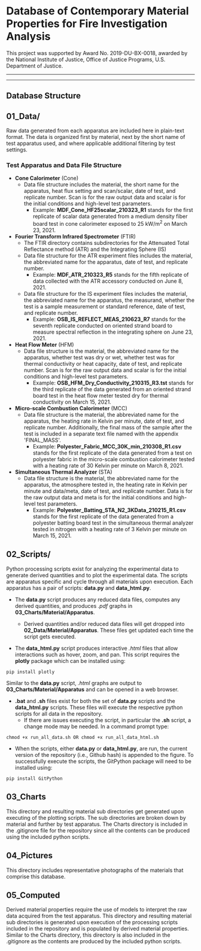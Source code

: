 # Database of Contemporary Material Properties for Fire Investigation Analysis
This project was supported by Award No. 2019-DU-BX-0018, awarded by the National Institute of Justice, Office of Justice Programs, U.S. Department of Justice. 

***
***

## Database Structure

## 01_Data/
Raw data generated from each apparatus are included here in plain-text format. The data is organized first by material, next by the short name of test apparatus used, and where applicable additional filtering by test settings.

### Test Apparatus and Data File Structure
- __Cone Calorimeter__ (Cone)
    + Data file structure includes the material, the short name for the apparatus, heat flux setting and scan/scalar, date of test, and replicate number. Scan is for the raw output data and scalar is for the initial conditions and high-level test parameters. 
        * Example: __MDF_Cone_HF25scalar_210323_R1__ stands for the first replicate of scalar data generated from a medium density fiber board test in cone calorimeter exposed to 25 kW/m<sup>2</sup> on March 23, 2021.
- __Fourier Transform Infrared Spectrometer__ (FTIR)
    + The FTIR directory contains subdirectories for the Attenuated Total Reflectance method (ATR) and the Integrating Sphere (IS)
    + Data file structure for the ATR experiment files includes the material, the abbreviated name for the apparatus, date of test, and replicate number. 
        * Example: __MDF_ATR_210323_R5__ stands for the fifth replicate of data collected with the ATR accessory conducted on June 8, 2021.
    + Data file structure for the IS experiment files includes the material, the abbreviated name for the apparatus, the measurand, whether the test is a sample measurement or standard reference, date of test, and replicate number.
        * Example: __OSB_IS_REFLECT_MEAS_210623_R7__ stands for the seventh replicate conducted on oriented strand board to measure spectral reflection in the integrating sphere on June 23, 2021.
- __Heat Flow Meter__ (HFM)
    + Data file structure is the material, the abbreviated name for the apparatus, whether test was dry or wet, whether test was for thermal conductivity or heat capacity, date of test, and replicate number. Scan is for the raw output data and scalar is for the initial conditions and high-level test parameters. 
        * Example: __OSB_HFM_Dry_Conductivity_210315_R3.tst__ stands for the third replicate of the data generated from an oriented strand board test in the heat flow meter tested dry for thermal conductivity on March 15, 2021.
- __Micro-scale Combustion Calorimeter__ (MCC)
    + Data file structure is the material, the abbreviated name for the apparatus, the heating rate in Kelvin per minute, date of test, and replicate number. Additionally, the final mass of the sample after the test is included in a separate text file named with the appendix 'FINAL_MASS'. 
        * Example: __Polyester_Fabric_MCC_30K_min_210308_R1.csv__ stands for the first replicate of the data generated from a test on polyester fabric in the micro-scale combustion calorimeter tested with a heating rate of 30 Kelvin per minute on March 8, 2021.
- __Simultaneous Thermal Analyzer__ (STA)
    + Data file structure is the material, the abbreviated name for the apparatus, the atmosphere tested in, the heating rate in Kelvin per minute and data/meta, date of test, and replicate number. Data is for the raw output data and meta is for the initial conditions and high-level test parameters. 
        * Example: __Polyester_Batting_STA_N2_3KData_210215_R1.csv__ stands for the first replicate of the data generated from a polyester batting board test in the simultaneous thermal analyzer tested in nitrogen with a heating rate of 3 Kelvin per minute on March 15, 2021.

## 02_Scripts/
Python processing scripts exist for analyzing the experimental data to generate derived quantities and to plot the experimental data. The scripts are apparatus specific and cycle through all materials upon execution. Each apparatus has a pair of scripts: __data.py__ and __data_html.py__. 

- The __data.py__ script produces any reduced data files, computes any derived quantities, and produces _.pdf_ graphs in __03_Charts/Material/Apparatus__. 
    + Derived quantities and/or reduced data files will get dropped into __02_Data/Material/Apparatus__. These files get updated each time the script gets executed.

- The __data_html.py__ script produces interactive _.html_ files that allow interactions such as hover, zoom, and pan. This script requires the __plotly__ package which can be installed using:
```
pip install plotly
```
Similar to the __data.py__ script, _.html_ graphs are output to __03_Charts/Material/Apparatus__ and can be opened in a web browser.

- __.bat__ and __.sh__ files exist for both the set of __data.py__ scripts and the __data_html.py__ scripts. These files will execute the respective python scripts for all data in the repository. 
    + If there are issues executing the script, in particular the __.sh__ script, a change mode may be needed. In a command prompt type:
```
chmod +x run_all_data.sh OR chmod +x run_all_data_html.sh
```
- When the scripts, either __data.py__ or __data_html.py__, are run, the current version of the repository (i.e., Github hash) is appended to the figure. To successfully execute the scripts, the GitPython package will need to be installed using:
```
pip install GitPython
```

## 03_Charts
This directory and resulting material sub directories get generated upon executing of the plotting scripts. The sub directories are broken down by material and further by test apparatus. The Charts directory is included in the .gitignore file for the repository since all the contents can be produced using the included python scripts.

## 04_Pictures
This directory includes representative photographs of the materials that comprise this database.

## 05_Computed
Derived material properties require the use of models to interpret the raw data acquired from the test apparatus. This directory and resulting material sub directories is generated upon execution of the processing scripts included in the repository and is populated by derived material properties. Similar to the Charts directory, this directory is also included in the .gitignore as the contents are produced by the included python scripts.


